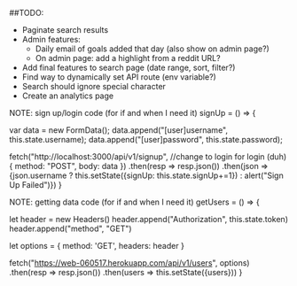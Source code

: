 ##TODO:

- Paginate search results
- Admin features:
  - Daily email of goals added that day (also show on admin page?)
  - On admin page: add a highlight from a reddit URL?
- Add final features to search page (date range, sort, filter?)
- Find way to dynamically set API route (env variable?)
- Search should ignore special character
- Create an analytics page


NOTE: sign up/login code (for if and when I need it)
signUp = () => {

  var data = new FormData();
  data.append("[user]username", this.state.username);
  data.append("[user]password", this.state.password);

  fetch("http://localhost:3000/api/v1/signup", //change to login for login (duh)
    {
      method: "POST",
      body: data
    })
    .then(resp => resp.json())
    .then(json => {json.username ? this.setState({signUp: this.state.signUp+=1}) : alert("Sign Up Failed")})
}

NOTE: getting data code (for if and when I need it)
getUsers = () => {

  let header = new Headers()
  header.append("Authorization", this.state.token)
  header.append("method", "GET")

  let options = {
      method: 'GET',
      headers: header
    }

  fetch("https://web-060517.herokuapp.com/api/v1/users", options)
    .then(resp => resp.json())
    .then(users => this.setState({users}))
}
